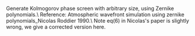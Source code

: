 Generate Kolmogorov phase screen with arbitrary size, using Zernike polynomials.\\
Reference: Atmospheric wavefront simulation using zernike polynomials_Nicolas Roddier 1990.\\
Note eq(6) in Nicolas's paper is slightly wrong, we give a corrected version here.
